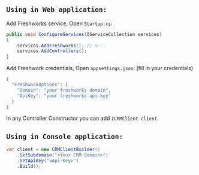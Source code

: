 
## `Using in Web application:`
Add Freshworks service, Open `Startup.cs`:
```csharp
public void ConfigureServices(IServiceCollection services)
{
    services.AddFreshworks(); // <--
    services.AddControllers();
}
```
Add Freshwork credentials, Open `appsettings.json`: (fill in your credentials)
```csharp
{
  "FreshworkOptions": {
    "Domain": "your freshworks domain",
    "ApiKey": "your freshworks api-key"
  }
}
```
In any Controller Constructor you can add `ICRMClient client`.

## `Using in Console application:`
```csharp
var client = new CRMClientBuilder()
    .SetSubdomain("<Your CRM Domain>")
    .SetApiKey("<Api-Key>")
    .Build();
```